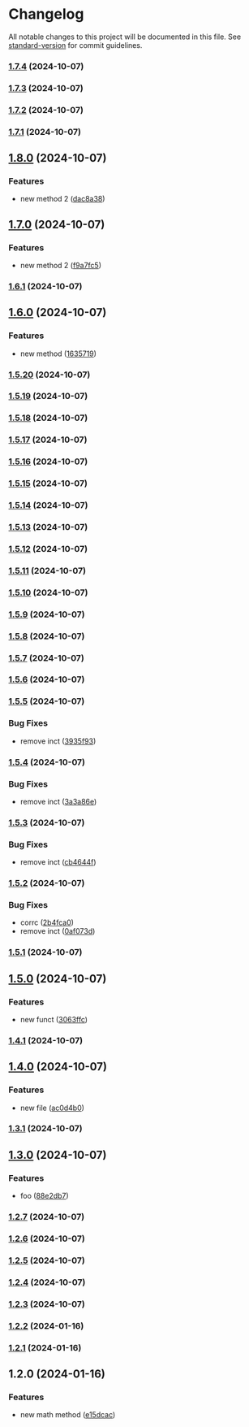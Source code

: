# Changelog

All notable changes to this project will be documented in this file. See [standard-version](https://github.com/conventional-changelog/standard-version) for commit guidelines.

### [1.7.4](https://github.com/dcortesnet/Nodejs-githooks-husky/compare/v1.7.3...v1.7.4) (2024-10-07)

### [1.7.3](https://github.com/dcortesnet/Nodejs-githooks-husky/compare/v1.7.2...v1.7.3) (2024-10-07)

### [1.7.2](https://github.com/dcortesnet/Nodejs-githooks-husky/compare/v1.7.1...v1.7.2) (2024-10-07)

### [1.7.1](https://github.com/dcortesnet/Nodejs-githooks-husky/compare/v1.8.0...v1.7.1) (2024-10-07)

## [1.8.0](https://github.com/dcortesnet/Nodejs-githooks-husky/compare/v1.7.0...v1.8.0) (2024-10-07)


### Features

* new method 2 ([dac8a38](https://github.com/dcortesnet/Nodejs-githooks-husky/commit/dac8a38db8bb50c99624e1771f7bb8722bb3f343))

## [1.7.0](https://github.com/dcortesnet/Nodejs-githooks-husky/compare/v1.6.1...v1.7.0) (2024-10-07)


### Features

* new method 2 ([f9a7fc5](https://github.com/dcortesnet/Nodejs-githooks-husky/commit/f9a7fc57c78fb50f8e21c97a44878db546b69df7))

### [1.6.1](https://github.com/dcortesnet/Nodejs-githooks-husky/compare/v1.6.0...v1.6.1) (2024-10-07)

## [1.6.0](https://github.com/dcortesnet/Nodejs-githooks-husky/compare/v1.5.20...v1.6.0) (2024-10-07)


### Features

* new method ([1635719](https://github.com/dcortesnet/Nodejs-githooks-husky/commit/1635719791b476772108a8fcbd1e9aee83cf152c))

### [1.5.20](https://github.com/dcortesnet/Nodejs-githooks-husky/compare/v1.5.19...v1.5.20) (2024-10-07)

### [1.5.19](https://github.com/dcortesnet/Nodejs-githooks-husky/compare/v1.5.18...v1.5.19) (2024-10-07)

### [1.5.18](https://github.com/dcortesnet/Nodejs-githooks-husky/compare/v1.5.17...v1.5.18) (2024-10-07)

### [1.5.17](https://github.com/dcortesnet/Nodejs-githooks-husky/compare/v1.5.16...v1.5.17) (2024-10-07)

### [1.5.16](https://github.com/dcortesnet/Nodejs-githooks-husky/compare/v1.5.15...v1.5.16) (2024-10-07)

### [1.5.15](https://github.com/dcortesnet/Nodejs-githooks-husky/compare/v1.5.14...v1.5.15) (2024-10-07)

### [1.5.14](https://github.com/dcortesnet/Nodejs-githooks-husky/compare/v1.5.13...v1.5.14) (2024-10-07)

### [1.5.13](https://github.com/dcortesnet/Nodejs-githooks-husky/compare/v1.5.12...v1.5.13) (2024-10-07)

### [1.5.12](https://github.com/dcortesnet/Nodejs-githooks-husky/compare/v1.5.11...v1.5.12) (2024-10-07)

### [1.5.11](https://github.com/dcortesnet/Nodejs-githooks-husky/compare/v1.5.10...v1.5.11) (2024-10-07)

### [1.5.10](https://github.com/dcortesnet/Nodejs-githooks-husky/compare/v1.5.9...v1.5.10) (2024-10-07)

### [1.5.9](https://github.com/dcortesnet/Nodejs-githooks-husky/compare/v1.5.8...v1.5.9) (2024-10-07)

### [1.5.8](https://github.com/dcortesnet/Nodejs-githooks-husky/compare/v1.5.7...v1.5.8) (2024-10-07)

### [1.5.7](https://github.com/dcortesnet/Nodejs-githooks-husky/compare/v1.5.6...v1.5.7) (2024-10-07)

### [1.5.6](https://github.com/dcortesnet/Nodejs-githooks-husky/compare/v1.5.5...v1.5.6) (2024-10-07)

### [1.5.5](https://github.com/dcortesnet/Nodejs-githooks-husky/compare/v1.5.4...v1.5.5) (2024-10-07)


### Bug Fixes

* remove inct ([3935f93](https://github.com/dcortesnet/Nodejs-githooks-husky/commit/3935f9324d5bec3a2754ec6f7ee23955ffe0595c))

### [1.5.4](https://github.com/dcortesnet/Nodejs-githooks-husky/compare/v1.5.3...v1.5.4) (2024-10-07)


### Bug Fixes

* remove inct ([3a3a86e](https://github.com/dcortesnet/Nodejs-githooks-husky/commit/3a3a86e95c0ddbe5d6475b75463dd955bf86e123))

### [1.5.3](https://github.com/dcortesnet/Nodejs-githooks-husky/compare/v1.5.2...v1.5.3) (2024-10-07)


### Bug Fixes

* remove inct ([cb4644f](https://github.com/dcortesnet/Nodejs-githooks-husky/commit/cb4644f4afdcf55cf9ef0c80f69ece71fb382cd8))

### [1.5.2](https://github.com/dcortesnet/Nodejs-githooks-husky/compare/v1.5.1...v1.5.2) (2024-10-07)


### Bug Fixes

* corrc ([2b4fca0](https://github.com/dcortesnet/Nodejs-githooks-husky/commit/2b4fca09ba763d9feb3b375cfc76cc99ac84a005))
* remove inct ([0af073d](https://github.com/dcortesnet/Nodejs-githooks-husky/commit/0af073d3d5e9e5b0519a0a206a5d0c6f5a8c1881))

### [1.5.1](https://github.com/dcortesnet/Nodejs-githooks-husky/compare/v1.5.0...v1.5.1) (2024-10-07)

## [1.5.0](https://github.com/dcortesnet/Nodejs-githooks-husky/compare/v1.4.1...v1.5.0) (2024-10-07)


### Features

* new funct ([3063ffc](https://github.com/dcortesnet/Nodejs-githooks-husky/commit/3063ffc1fd1ea44efff49692ecc2315c7ec87970))

### [1.4.1](https://github.com/dcortesnet/Nodejs-githooks-husky/compare/v1.4.0...v1.4.1) (2024-10-07)

## [1.4.0](https://github.com/dcortesnet/Nodejs-githooks-husky/compare/v1.3.1...v1.4.0) (2024-10-07)


### Features

* new file ([ac0d4b0](https://github.com/dcortesnet/Nodejs-githooks-husky/commit/ac0d4b08c710b226b4829eeaa6817736713a5ac3))

### [1.3.1](https://github.com/dcortesnet/Nodejs-githooks-husky/compare/v1.3.0...v1.3.1) (2024-10-07)

## [1.3.0](https://github.com/dcortesnet/Nodejs-githooks-husky/compare/v1.2.7...v1.3.0) (2024-10-07)


### Features

* foo ([88e2db7](https://github.com/dcortesnet/Nodejs-githooks-husky/commit/88e2db762bda1bc50a3c06bb2a276c99cfef5b6e))

### [1.2.7](https://github.com/dcortesnet/Nodejs-githooks-husky/compare/v1.2.6...v1.2.7) (2024-10-07)

### [1.2.6](https://github.com/dcortesnet/Nodejs-githooks-husky/compare/v1.2.5...v1.2.6) (2024-10-07)

### [1.2.5](https://github.com/dcortesnet/Nodejs-githooks-husky/compare/v1.2.4...v1.2.5) (2024-10-07)

### [1.2.4](https://github.com/dcortesnet/Nodejs-githooks-husky/compare/v1.2.3...v1.2.4) (2024-10-07)

### [1.2.3](https://github.com/dcortesnet/Nodejs-githooks-husky/compare/v1.2.1...v1.2.3) (2024-10-07)

### [1.2.2](https://github.com/dcortesnet/Nodejs-githooks-husky/compare/v1.2.1...v1.2.2) (2024-01-16)

### [1.2.1](https://github.com/dcortesnet/Nodejs-githooks-husky/compare/v1.2.0...v1.2.1) (2024-01-16)

## 1.2.0 (2024-01-16)


### Features

* new math method ([e15dcac](https://github.com/dcortesnet/Nodejs-githooks-husky/commit/e15dcacfd01a0fb8b35ca9b0016b27d5c4536384))

